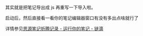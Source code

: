 其实就是把笔记导出成 js 再重写一下导入啦。

启动后，然后直接看一看你的笔记编辑器窗口有没有多出点啥就行了

详情参见[思源笔记折腾记录 - 运行你的笔记 - 链滴](https://ld246.com/article/1680639637741)